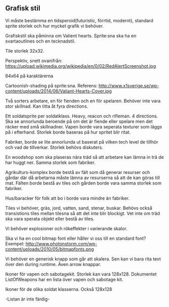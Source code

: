 ## Grafisk stil
Vi måste bestämma en tidsperoid(futuristic, förrtid, modernt), standard sprite storlek och hur mycket grafik vi behöver.

Grafiskstil ska påminna om Valient hearts. Sprite:sna ska ha en svartaoutlines och en tecknadstil.

Tile storlek 32x32.

Perspektiv, snett ovanifrån: https://upload.wikimedia.org/wikipedia/en/0/02/RedAlertScreenshot.jpg 

64x64 på karaktärerna

Cartoonish-shading på sprite:sna. Referens: http://www.x1sverige.se/wp-content/uploads/2014/06/Valiant-Hearts-Cover.jpg

Två sorters arbetare, en för fienden och en för spelaren. Behöver inte vara stor skillnad. Kan titta åt fyra directions.

Ett soldatsprite per soldatklass. Heavy, reacon och rifleman. 4 directions. Ska se annorlunda beroende på om det är fiende eller spelare men det räcker med små skillnadner. Vapen borde vara seperata texturer som läggs på i efterhand. Storlek borde baseras på hur spritet blir ritat.

Fabriker, borde se lite annorlunda ut baserat på vilken tech level de tillhör och vad de tillverkar. Storlek behövs diskuters. 

En woodshop som ska plaseras nära träd så att arbetare kan lämna in trä de har huggt ner. Samma storlek som fabriker. 

Agrikulturs-komplex borde bestå av fält som då generar resurser och gårdar där då arbetarna måste lämna av resurserna så att de kan göras till mat. Fälten borde bestå av tiles och gården borde vara samma storlek som fabriker.

Hus/baracker för folk att bo i borde vara mindre än fabriker. 

Tiles vi behöver, gräs, jord, vatten, sand, stenar, buskar. Behövs också transistions tiles mellan tilesna så att det inte blir blockigt. Vet inte om träd ska vara sperata objekt eller bestå av tiles.

Vi behöver explosioner och rökeffekter i varierande skalor. 

Ska vi ha en cool bitmap font eller håller vi oss till en standard font? Exempel: http://www.photonstorm.com/wp-content/uploads/2010/05/bitmapfonts.png

Vi behöver en generisk knapp som går att skalera. Sen kan vi bara rita text över den during runtime. Även arrow knappar.

Ikoner för vapen och sabotagekit. Storlek kan vara 128x128. Dokumentet ListOfWeapons har en lista över vapen och sabotage kit. 

Ikoner för de olika soldat klasserna. Också 128x128

-Listan är inte färdig-



